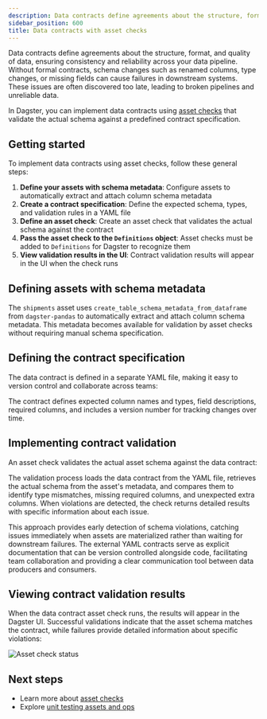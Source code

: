 ```yaml
---
description: Data contracts define agreements about the structure, format, and quality of data using asset checks to ensure consistency and reliability across your data pipeline.
sidebar_position: 600
title: Data contracts with asset checks
---
```


Data contracts define agreements about the structure, format, and quality of data, ensuring consistency and reliability across your data pipeline. Without formal contracts, schema changes such as renamed columns, type changes, or missing fields can cause failures in downstream systems. These issues are often discovered too late, leading to broken pipelines and unreliable data.

In Dagster, you can implement data contracts using [asset checks](/guides/test/asset-checks) that validate the actual schema against a predefined contract specification.

## Getting started

To implement data contracts using asset checks, follow these general steps:

1. **Define your assets with schema metadata**: Configure assets to automatically extract and attach column schema metadata
2. **Create a contract specification**: Define the expected schema, types, and validation rules in a YAML file
3. **Define an asset check**: Create an asset check that validates the actual schema against the contract
4. **Pass the asset check to the `Definitions` object**: Asset checks must be added to `Definitions` for Dagster to recognize them
5. **View validation results in the UI**: Contract validation results will appear in the UI when the check runs

## Defining assets with schema metadata

<CodeExample
  path="docs_snippets/docs_snippets/guides/data-assets/quality-testing/data-contracts/assets.py"
  language="python"
  title="src/<project_name>/defs/assets.py"
  startAfter="start_asset"
  endBefore="end_asset"
/>

The `shipments` asset uses `create_table_schema_metadata_from_dataframe` from `dagster-pandas` to automatically extract and attach column schema metadata. This metadata becomes available for validation by asset checks without requiring manual schema specification.

## Defining the contract specification

The data contract is defined in a separate YAML file, making it easy to version control and collaborate across teams:

<CodeExample
  path="docs_snippets/docs_snippets/guides/data-assets/quality-testing/data-contracts/shipments_contract.yaml"
  language="yaml"
  title="src/<project_name>/defs/shipments_contract.yaml"
/>

The contract defines expected column names and types, field descriptions, required columns, and includes a version number for tracking changes over time.

## Implementing contract validation

An asset check validates the actual asset schema against the data contract:

<CodeExample
  path="docs_snippets/docs_snippets/guides/data-assets/quality-testing/data-contracts/assets.py"
  language="python"
  title="src/<project_name>/defs/asset_checks.py"
  startAfter="start_asset_check"
  endBefore="end_asset_check"
/>

The validation process loads the data contract from the YAML file, retrieves the actual schema from the asset's metadata, and compares them to identify type mismatches, missing required columns, and unexpected extra columns. When violations are detected, the check returns detailed results with specific information about each issue.

This approach provides early detection of schema violations, catching issues immediately when assets are materialized rather than waiting for downstream failures. The external YAML contracts serve as explicit documentation that can be version controlled alongside code, facilitating team collaboration and providing a clear communication tool between data producers and consumers.

## Viewing contract validation results

When the data contract asset check runs, the results will appear in the Dagster UI. Successful validations indicate that the asset schema matches the contract, while failures provide detailed information about specific violations:

![Asset check status](/images/guides/tests/catalog_asset_check.png)

## Next steps

- Learn more about [asset checks](/guides/test/asset-checks)
- Explore [unit testing assets and ops](/guides/test/unit-testing-assets-and-ops)
